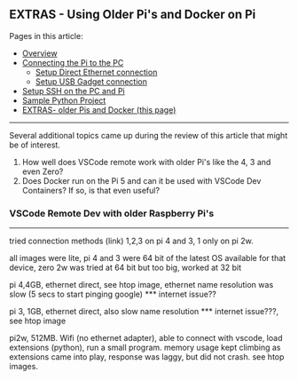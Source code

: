 ## EXTRAS - Using Older Pi's and Docker on Pi

Pages in this article:
- [Overview](./)
- [Connecting the Pi to the PC](rpi-connect-pc.md)
  - [Setup Direct Ethernet connection](rpi-vscode-ethernet)
  - [Setup USB Gadget connection](rpi-usb-gadget)
- [Setup SSH on the PC and Pi](rpi-ssh-vscode-setup)
- [Sample Python Project](python_sample_project)
- [EXTRAS- older Pis and Docker (this page)](rpi-vscode-extras.md)
<hr />
Several additional topics came up during the review of this article that might be of interest.

1. How well does VSCode remote work with older Pi's like the 4, 3 and even Zero?
2. Does Docker run on the Pi 5 and can it be used with VSCode Dev Containers?  If so, is that even useful?

### VSCode Remote Dev with older Raspberry Pi's




----------

tried connection methods (link) 1,2,3 on pi 4 and 3, 1 only on pi 2w.

all images were lite, pi 4 and 3 were 64 bit of the latest OS available for that device, zero 2w was tried at 64 bit but too big, worked at 32 bit

pi 4,4GB, ethernet direct, see htop image, ethernet name resolution was slow (5 secs to start pinging google) *** internet issue??

pi 3, 1GB, ethernet direct, also slow name resolution *** internet issue???, see htop image

pi2w, 512MB.  Wifi (no ethernet adapter), able to connect with vscode, load extensions (python), run a small program.  memory usage kept climbing as extensions came into play, response was laggy, but did not crash.  see htop images.



